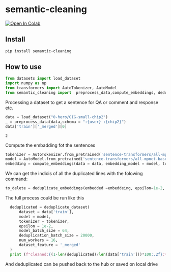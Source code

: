 # semantic-cleaning

<!-- WARNING: THIS FILE WAS AUTOGENERATED! DO NOT EDIT! -->

<a href="https://colab.research.google.com/github/yuval6957/semantic-cleaning/blob/main/nbs/index.ipynb" target="_parent"><img src="https://colab.research.google.com/assets/colab-badge.svg" alt="Open In Colab"/></a>

## Install

``` sh
pip install semantic-cleaning
```

## How to use

``` python
from datasets import load_dataset
import numpy as np
from transformers import AutoTokenizer, AutoModel
from semantic_cleaning import  preprocess_data,compute_embeddings, deduplicate_embeddings, deduplicate_dataset
```

Processing a dataset to get a sentence for QA or comment and response
etc.

``` python
data = load_dataset("0-hero/OIG-small-chip2")
_ = preprocess_data(data,schema = ":{user} :{chip2}")
data['train']['_merged'][0]
```

    2

Compute the embadding fot the sentences

``` python
tokenizer = AutoTokenizer.from_pretrained('sentence-transformers/all-mpnet-base-v2')
model = AutoModel.from_pretrained('sentence-transformers/all-mpnet-base-v2').to('cuda')
embedding = compute_embeddings(data = data, embedding_model = model, tokenizer = tokenizer, batch_size = 64, num_workers =16, dataset_feature  = '_merged'):
```

We can get the indicis of all the duplicated lines with the folowing
command:

``` python
to_delete = deduplicate_embeddings(embedded =embeddeing, epsilon=1e-2, batch_size=20000)
```

The full process could be run like this

``` python
  deduplicated = deduplicate_dataset(
      dataset = data['train'], 
      model = model, 
      tokenizer = tokenizer,
      epsilon = 1e-2, 
      model_batch_size = 64, 
      deduplication_batch_size = 20000, 
      num_workers = 16,
      dataset_feature = '_merged'
  )
  print (f"cleaned:{(1-len(deduplicated)/len(data['train']))*100:.2f}:%")
```

And deduplicated can be pushed back to the hub or saved on local drive
